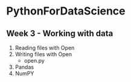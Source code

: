 # PythonForDataScience

## Week 3 - Working with data
1. Reading files with Open
2. Writing files with Open
    - open.py
3. Pandas
4. NumPY
